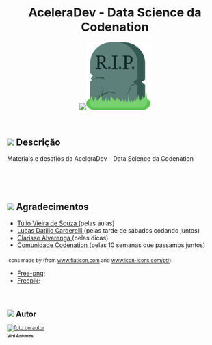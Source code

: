 <h1 align="center"> <strong align="center"> AceleraDev - Data Science da Codenation </strong> </h1>

<p align="center">
  <img src="https://encrypted-tbn0.gstatic.com/images?q=tbn%3AANd9GcQIProGTXtAFkLwYqo3kVUrGI33onJLwmMj4w&usqp=CAU" width=500px/><img src="images/RIP.png" float="center" width=150px/>
</p>

<br>

<h2><img src="https://raw.githubusercontent.com/ViniViniAntunes/Corretor_Ortografico_NLP/master/images/descricao.svg" width=50px/> Descrição </h2>

<p>
  Materiais e desafios da AceleraDev - Data Science da Codenation
</p>

<br>

</p>

<br>

<h2><img src="https://raw.githubusercontent.com/ViniViniAntunes/Corretor_Ortografico_NLP/master/images/agradecimentos.svg" width=50px/> Agradecimentos </h2>

<ul>
  <li><a href="https://www.linkedin.com/in/tuliovieira/" target="_blank"> Túlio Vieira de Souza </a> (pelas aulas) </li>
  <li><a href="https://www.linkedin.com/in/lucasdatiliocarderelli/" target="_blank"> Lucas Datilio Carderelli </a> (pelas tarde de sábados codando juntos) </li>
  <li><a href="https://www.linkedin.com/in/clarisse-alvarenga-86429124/" target="_blank"> Clarisse Alvarenga </a> (pelas dicas) </li>
  <li><a href="https://www.linkedin.com/groups/12399100/" target="_blank"> Comunidade Codenation </a> (pelas 10 semanas que passamos juntos) </li>
</ul>

<p>
  <sub>
    <adress>
      Icons made by (from <a href="https://www.flaticon.com/br/" target="_blank" title="Flaticon"> www.flaticon.com</a> and <a href="https://icon-icons.com/pt/" target="_blank" title="Icon-Icons">www.icon-icons.com/pt/</a>):
      <ul>
        <li><a href="https://www.pngfuel.com/free-png/wmpfw" target="_blank" title="pngfuel">Free-png</a>;</li>
        <li><a href="https://www.flaticon.com/br/autores/freepik" target="_blank" title="Freepik">Freepik</a>;</li>
      </ul>
    </adress>
  <sub>
</p>

<br>

<h2><img src="https://raw.githubusercontent.com/ViniViniAntunes/Corretor_Ortografico_NLP/master/images/autor.svg" width=50px/> Autor </h2>

<a href="https://www.linkedin.com/in/vini-antunes/" target="_blank"><img src="https://avatars0.githubusercontent.com/u/57882903?s=460&u=caee8cc76060b036952e169feba0449f2d43519e&v=4" width="140px;" alt="foto do autor"/><br /><sub><b>Vini Antunes</b></sub></a><br />
 
